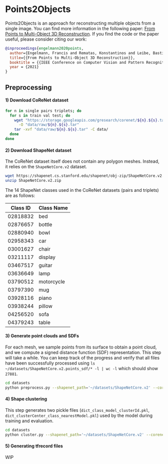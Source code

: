 # Points2Objects

Points2Objects is an approach for reconstructing multiple objects from a single image.
You can find more information in the following paper:
[From Points to Multi-Object 3D Reconstruction](https://openaccess.thecvf.com/content/CVPR2021/html/Engelmann_From_Points_to_Multi-Object_3D_Reconstruction_CVPR_2021_paper.html).
If you find the code or the paper useful, please consider citing our work:
```bibtex
@inproceedings{engelmann2020points,
  author={Engelmann, Francis and Rematas, Konstantinos and Leibe, Bastian and Ferrari, Vittorio},
  title={{From Points to Multi-Object 3D Reconstruction}},
  booktitle = {{IEEE Conference on Computer Vision and Pattern Recognition (CVPR)}},
  year = {2021}
}
```

## Preprocessing

#### 1) Download CoReNet dataset

```bash
for n in single pairs triplets; do  
  for s in train val test; do
    wget "https://storage.googleapis.com/gresearch/corenet/${n}.${s}.tar" \
      -O "data/raw/${n}.${s}.tar" 
    tar -xvf "data/raw/${n}.${s}.tar" -C data/ 
  done 
done
```

#### 2) Download ShapeNet dataset

The CoReNet dataset itself does not contain any polygon meshes.
Instead, it relies on the ```ShapeNetCore.v2``` dataset.
```bash
wget https://shapenet.cs.stanford.edu/shapenet/obj-zip/ShapeNetCore.v2.zip --no-check-certificate
unzip ShapeNetCore.v2.zip
```

The 14 ShapeNet classes used in the CoReNet datasets (pairs and triplets) are as follows:

| Class ID | Class Name  |
|----------|-------------|
| 02818832 | bed 	       |
| 02876657 | bottle 	    |
| 02880940 | bowl 	      |
| 02958343 | car 	       |
| 03001627 | chair 	     |
| 03211117 | display 	   |
| 03467517 | guitar 	    |
| 03636649 | lamp 	      |
| 03790512 | motorcycle  |
| 03797390 | mug 	       |
| 03928116 | piano 	     |
| 03938244 | pillow 	    |
| 04256520 | sofa 	      |
| 04379243 | table 	     |

#### 3) Generate point clouds and SDFs
For each mesh, we sample points from its surface to obtain a point cloud,
and we compute a signed distance function (SDF) representation.
This step will take a while.
You can keep track of the progress and verify that all files have been successfully processed using
`ls ~/datasets/ShapeNetCore.v2.points_sdf/* -l | wc -l` which should show `27881`.

```bash
cd datasets
python preprocess.py --shapenet_path='~/datasets/ShapeNetCore.v2' --corenet_path='~/datasets/corenet/data' --output_path='~/datasets/ShapeNetCore.v2.points_sdf'
```

#### 4) Shape clustering
This step generates two pickle files (`dict_class_model_clusterId.pkl`, `dict_clusterCenter_class_nearestModel.pkl`) used by the model during training and evaluation.
```bash
cd datasets
python cluster.py --shapenet_path='~/datasets/ShapeNetCore.v2' --corenet_path='~/datasets/corenet/data' --sdf_path='~/datasets/ShapeNetCore.v2.points_sdf'
```

#### 5) Generating tfrecord files
WIP